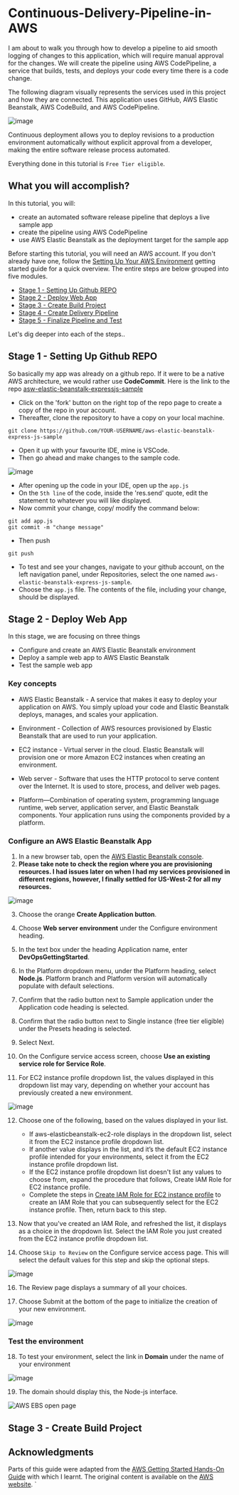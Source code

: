 # Continuous-Delivery-Pipeline-in-AWS
I am about to walk you through how to develop a pipeline to aid smooth logging of changes to this application, which will require manual approval for the changes. We will create the pipeline using AWS CodePipeline, a service that builds, tests, and deploys your code every time there is a code change.

The following diagram visually represents the services used in this project and how they are connected. This application uses GitHub, AWS Elastic Beanstalk, AWS CodeBuild, and AWS CodePipeline.

![image](https://github.com/Elizzy01/Continuous-Delivery-Pipeline-in-AWS/assets/98459984/124cb918-e497-405b-b7ad-2205877d2d45)

Continuous deployment allows you to deploy revisions to a production environment automatically without explicit approval from a developer, making the entire software release process automated.

Everything done in this tutorial is `Free Tier eligible`.

## What you will accomplish?
In this tutorial, you will:
- create an automated software release pipeline that deploys a live sample app
- create the pipeline using AWS CodePipeline
- use AWS Elastic Beanstalk as the deployment target for the sample app

Before starting this tutorial, you will need an AWS account. If you don't already have one, follow the [Setting Up Your AWS Environment](https://aws.amazon.com/getting-started/guides/setup-environment/) getting started guide for a quick overview. The entire steps are below grouped into five modules.

- [Stage 1 - Setting Up Github REPO](#step-1---setting-up-github-repo)
- [Stage 2 - Deploy Web App](#step-2---deploy-web-app)
- [Stage 3 - Create Build Project](#step-3---create-build-project)
- [Stage 4 - Create Delivery Pipeline](#step-4---create-delivery-pipeline)
- [Stage 5 - Finalize Pipeline and Test](#step-5---finalize-pipeline-and-test)

Let's dig deeper into each of the steps..

## Stage 1 - Setting Up Github REPO
So basically my app was already on a github repo. If it were to be a native AWS architecture, we would rather use **CodeCommit**. Here is the link to the repo [asw-elastic-beanstalk-expressjs-sample](https://github.com/aws-samples/aws-elastic-beanstalk-express-js-sample)

- Click on the 'fork' button on the right top of the repo page to create a copy of the repo in your account.
- Thereafter, clone the repository to have a copy on your local machine.
```
git clone https://github.com/YOUR-USERNAME/aws-elastic-beanstalk-express-js-sample
```
- Open it up with your favourite IDE, mine is VSCode.
- Then go ahead and make changes to the sample code.

![image](https://github.com/user-attachments/assets/f17ec920-a281-4d55-ba8c-18ccbf520aca)

- After opening up the code in your IDE, open up the `app.js` 
- On the `5th line` of the code, inside the 'res.send' quote, edit the statement to whatever you will like displayed.
- Now commit your change, copy/ modify the command below:
```
git add app.js
git commit -m "change message"
```
- Then push
```
git push
```
- To test and see your changes, navigate to your github account, on the left navigation panel, under Repositories, select the one named `aws-elastic-beanstalk-express-js-sample`.
- Choose the `app.js` file. The contents of the file, including your change, should be displayed.

## Stage 2 - Deploy Web App 
In this stage, we are focusing on three things
- Configure and create an AWS Elastic Beanstalk environment
- Deploy a sample web app to AWS Elastic Beanstalk
- Test the sample web app

### Key concepts
- AWS Elastic Beanstalk - A service that makes it easy to deploy your application on AWS. You simply upload your code and Elastic Beanstalk deploys, manages, and scales your application.

- Environment - Collection of AWS resources provisioned by Elastic Beanstalk that are used to run your application.

- EC2 instance - Virtual server in the cloud. Elastic Beanstalk will provision one or more Amazon EC2 instances when creating an environment.

- Web server - Software that uses the HTTP protocol to serve content over the Internet. It is used to store, process, and deliver web pages.

- Platform—Combination of operating system, programming language runtime, web server, application server, and Elastic Beanstalk components. Your application runs using the components provided by a platform.

### Configure an AWS Elastic Beanstalk App
1. In a new browser tab, open the [AWS Elastic Beanstalk console](https://console.aws.amazon.com/elasticbeanstalk/home?region=us-west-2#/welcome).
2. **Please take note to check the region where you are provisioning resources. I had issues later on when I had my services provisioned in different regions, however, I finally settled for US-West-2 for all my resources.**

![image](https://github.com/user-attachments/assets/ac5879a1-95d1-403a-bbfc-84b9ebcf8a99)

3. Choose the orange **Create Application button**.
4. Choose **Web server environment** under the Configure environment heading.
5. In the text box under the heading Application name, enter **DevOpsGettingStarted**.
6. In the Platform dropdown menu, under the Platform heading, select **Node.js**. Platform branch and Platform version will automatically populate with default selections.
7. Confirm that the radio button next to Sample application under the Application code heading is selected.
8. Confirm that the radio button next to Single instance (free tier eligible) under the Presets heading is selected.
9. Select Next.
10. On the Configure service access screen, choose **Use an existing service role for Service Role**.

11. For EC2 instance profile dropdown list, the values displayed in this dropdown list may vary, depending on whether your account has previously created a new environment.

![image](https://github.com/user-attachments/assets/20d9e953-acdf-4d71-a6dc-815d943f9fc4)

12. Choose one of the following, based on the values displayed in your list.

      - If aws-elasticbeanstalk-ec2-role displays in the dropdown list, select it from the EC2 instance profile dropdown list.
      - If another value displays in the list, and it’s the default EC2 instance profile intended for your environments, select it from the EC2 instance profile dropdown list.
      - If the EC2 instance profile dropdown list doesn't list any values to choose from, expand the procedure that follows, Create IAM Role for EC2 instance profile.
      - Complete the steps in [Create IAM Role for EC2 instance profile](https://docs.aws.amazon.com/codedeploy/latest/userguide/getting-started-create-iam-instance-profile.html) to create an IAM Role that you can subsequently select for the EC2 instance profile. Then, return back to this step.
    
14. Now that you've created an IAM Role, and refreshed the list, it displays as a choice in the dropdown list. Select the IAM Role you just created from the EC2 instance profile dropdown list.
15. Choose `Skip to Review` on the Configure service access page. This will select the default values for this step and skip the optional steps.

![image](https://github.com/user-attachments/assets/bd88c26e-1624-46b6-9e13-4eb4f7715834)

16. The Review page displays a summary of all your choices.

17. Choose Submit at the bottom of the page to initialize the creation of your new environment.

![image](https://github.com/user-attachments/assets/35db1666-783e-454a-9cc5-ccea05512c27)

### Test the environment
18. To test your environment, select the link in **Domain** under the name of your environment

![image](https://github.com/user-attachments/assets/faf0351c-bb6a-484e-8f0b-1ed4fa0cf609)

19. The domain should display this, the Node-js interface.

![AWS EBS open page](https://github.com/user-attachments/assets/bb05320b-305b-4f81-8930-9f9433f0f415)

## Stage 3 - Create Build Project





## Acknowledgments

Parts of this guide were adapted from the [AWS Getting Started Hands-On Guide](https://aws.amazon.com/getting-started/hands-on/create-continuous-delivery-pipeline/?ref=gsrchandson) with which I learnt. The original content is available on the [AWS website](https://aws.amazon.com/).
`


